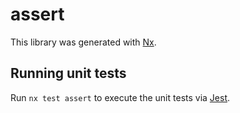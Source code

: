 # assert

This library was generated with [Nx](https://nx.dev).

## Running unit tests

Run `nx test assert` to execute the unit tests via [Jest](https://jestjs.io).
